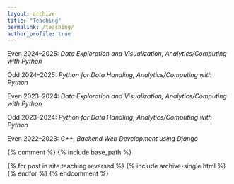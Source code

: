 ```yaml
---
layout: archive
title: "Teaching"
permalink: /teaching/
author_profile: true
---
```


Even 2024–2025: *Data Exploration and Visualization, Analytics/Computing with Python*<br>

Odd 2024–2025: *Python for Data Handling, Analytics/Computing with Python*<br>

Even 2023–2024: *Data Exploration and Visualization, Analytics/Computing with Python*<br>

Odd 2023–2024: *Python for Data Handling, Analytics/Computing with Python*<br>

Even 2022–2023: *C++, Backend Web Development using Django*<br>


{% comment %}
{% include base_path %}

{% for post in site.teaching reversed %}
  {% include archive-single.html %}
{% endfor %}
{% endcomment %}

